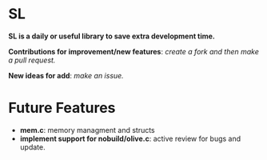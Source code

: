 # SL 
**SL is a daily or useful library to save extra development time.**

**Contributions for improvement/new features**: *create a fork and then make a pull request.*

**New ideas for add**: *make an issue.*

# Future Features
- **mem.c**: memory managment and structs
- **implement support for nobuild/olive.c**: active review for bugs and update.
 